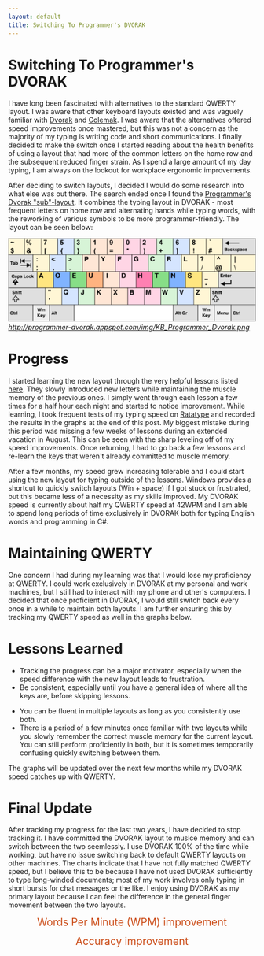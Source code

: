 ```yaml
---
layout: default
title: Switching To Programmer's DVORAK
---
```


# Switching To Programmer's DVORAK

I have long been fascinated with alternatives to the standard QWERTY layout. I was aware that other keyboard layouts existed and was vaguely familiar with [Dvorak](http://www.wikiwand.com/en/Dvorak_Simplified_Keyboard) and [Colemak](http://www.wikiwand.com/en/Keyboard_layout#/Colemak). I was aware that the alternatives offered speed improvements once mastered, but this was not a concern as the majority of my typing is writing code and short communications. I finally decided to make the switch once I started reading about the health benefits of using a layout that had more of the common letters on the home row and the subsequent reduced finger strain. As I spend a large amount of my day typing, I am always on the lookout for workplace ergonomic improvements.

After deciding to switch layouts, I decided I would do some research into what else was out there. The search ended once I found the [Programmer's Dvorak "sub"-layout](http://www.kaufmann.no/roland/dvorak/). It combines the typing layout in DVORAK - most frequent letters on home row and alternating hands while typing words, with the reworking of various symbols to be more programmer-friendly. The layout can be seen below:

![Programmer's Dvorak](/assets/images/programmers-dvorak-layout.png)
*http://programmer-dvorak.appspot.com/img/KB_Programmer_Dvorak.png*

# Progress

I started learning the new layout through the very helpful lessons listed [here](http://programmer-dvorak.appspot.com/). They slowly introduced new letters while maintaining the muscle memory of the previous ones. I simply went through each lesson a few times for a half hour each night and started to notice improvement. While learning, I took frequent tests of my typing speed on [Ratatype](http://ratatype.com/typing-test/test/) and recorded the results in the graphs at the end of this post. My biggest mistake during this period was missing a few weeks of lessons during an extended vacation in August. This can be seen with the sharp leveling off of my speed improvements. Once returning, I had to go back a few lessons and re-learn the keys that weren't already committed to muscle memory.

After a few months, my speed grew increasing tolerable and I could start using the new layout for typing outside of the lessons. Windows provides a shortcut to quickly switch layouts (Win + space) if I got stuck or frustrated, but this became less of a necessity as my skills improved. My DVORAK speed is currently about half my QWERTY speed at 42WPM and I am able to spend long periods of time exclusively in DVORAK both for typing English words and programming in C#.

# Maintaining QWERTY

One concern I had during my learning was that I would lose my proficiency at QWERTY. I could work exclusively in DVORAK at my personal and work machines, but I still had to interact with my phone and other's computers. I decided that once proficient in DVORAK, I would still switch back every once in a while to maintain both layouts. I am further ensuring this by tracking my QWERTY speed as well in the graphs below.

# Lessons Learned

* Tracking the progress can be a major motivator, especially when the speed difference with the new layout leads to frustration.
* Be consistent, especially until you have a general idea of where all the keys are, before skipping lessons.
<!-- * Switching can boa done slowly or quickly as long as you are consistent. I only spent 30 minutes a day and was able to retrain my fingers. -->
* You can be fluent in multiple layouts as long as you consistently use both.
* There is a period of a few minutes once familiar with two layouts while you slowly remember the correct muscle memory for the current layout. You can still perform proficiently in both, but it is sometimes temporarily confusing quickly switching between them.


The graphs will be updated over the next few months while my DVORAK speed catches up with QWERTY.

# Final Update

After tracking my progress for the last two years, I have decided to stop tracking it. I have committed the DVORAK layout to muslce memory and can switch between the two seemlessly. I use DVORAK 100% of the time while working, but have no issue switching back to default QWERTY layouts on other machines. The charts indicate that I have not fully matched QWERTY speed, but I believe this to be because I have not used DVORAK sufficiently to type long-winded documents; most of my work involves only typing in short bursts for chat messages or the like. I enjoy using DVORAK as my primary layout because I can feel the difference in the general finger movement between the two layouts.


<figure class="wpm">  
  <figcaption>Words Per Minute (WPM) improvement</figcaption>
</figure>

<figure class="accuracy">
  <figcaption>Accuracy improvement</figcaption>
</figure>



<style>
path { 
    stroke: #cb4b16;
    stroke-width: 2;
    fill: none;
}

.axis path,
.axis line {
    fill: none;
    stroke: grey;
    stroke-width: 1;
    shape-rendering: crispEdges;
}

.axis text, .axis-label {
  fill: #839496;
}

.legend {
    font-size: 16px;
    font-weight: bold;
    text-anchor: middle;
}

figcaption {
  text-align: center;
  font-size: 1.5em;
  color: #cb4b16;
}

</style>
<script src="http://d3js.org/d3.v3.min.js" charset="utf-8"></script>
<script type="text/javascript">

//D3 design inspired by http://www.d3noob.org/2014/07/d3js-multi-line-graph-with-automatic.html

var parseDate = d3.time.format("%Y/%m/%e").parse;
var margin = {top: 30, right: 20, bottom: 70, left: 50},
    width = 600 - margin.left - margin.right,
    height = 300 - margin.top - margin.bottom;
// Set the ranges
var x = d3.time.scale().range([0, width]);
var y = d3.scale.linear().range([height, 0]);

// Define the axes
var xAxis = d3.svg.axis().scale(x)
    .orient("bottom").ticks(5).tickFormat(d3.time.format("%b %y"));

var yAxis = d3.svg.axis().scale(y)
    .orient("left").ticks(5);

function CreateWPMGraph() {
    // Define the line
  var wpmline = d3.svg.line() 
      .x(function(d) { return x(d.date); })
      .y(function(d) { return y(d.wpm); });
      
  var svg = CreateSVGCanvas("figure.wpm");

  // Get the data
  d3.csv("/assets/data/keyboardWPM.csv", function(error, data) {
      data.forEach(function(d) {
        d.date = parseDate(d.date);
        d.wpm = +d.wpm;
      });

      // Scale the range of the data
      x.domain(d3.extent(data, function(d) { return d.date; }));
      y.domain([0, d3.max(data, function(d) { return d.wpm; })]);

      SeparateDataByLayoutKey(svg, data, wpmline);

      CreateXAxis(svg);
      CreateYAxisWithLabel(svg, "words per minute (wpm)");
  });
}

function CreateAccuracyGraph() {

  // Define the line
  var accuracyline = d3.svg.line() 
      .x(function(d) { return x(d.date); })
      .y(function(d) { return y(d.accuracy); });
      
  var svg = CreateSVGCanvas("figure.accuracy");

  // Get the data
  d3.csv("/assets/data/keyboardAccuracy.csv", function(error, data) {
    data.forEach(function(d) {
      d.date = parseDate(d.date);
      d.accuracy = +d.accuracy;
    });

    // Scale the range of the data
    x.domain(d3.extent(data, function(d) { return d.date; }));
    y.domain([50, 100]);

    SeparateDataByLayoutKey(svg, data, accuracyline);

    CreateXAxis(svg);
    CreateYAxisWithLabel(svg, "accuracy");
  });
}

function CreateXAxis(svg) {
  svg.append("g")
      .attr("class", "x axis")
      .attr("transform", "translate(0," + height + ")")
      .call(xAxis);
}

function CreateYAxisWithLabel(svg, labelText) {
  // Add the Y Axis
  svg.append("g")
      .attr("class", "y axis")
      .call(yAxis);

  svg.append("text")
    .attr("class", "y axis-label")
    .attr("text-anchor", "middle")
    .attr("y", 6)
    .attr("dy", "-3em")
    .attr("dx", "-8em")
    .attr("transform", "rotate(-90)")
    .text(labelText);
}

function CreateSVGCanvas(elementToAppendToSelector) {
  return d3.select(elementToAppendToSelector)
        .append("svg")
            .attr("width", width + margin.left + margin.right)
            .attr("height", height + margin.top + margin.bottom)
        .append("g")
            .attr("transform", 
                  "translate(" + margin.left + "," + margin.top + ")")
}

function SeparateDataByLayoutKey(svg, data, lineFunction) {
  // Nest the entries by symbol
  var dataNest = d3.nest()
      .key(function(d) {return d.layout;})
      .entries(data);

  var color = d3.scale.category10();  // set the colour scale

  // Loop through each symbol / key
  dataNest.forEach(function(d) {
      svg.append("path")
          .attr("class", "line")
          .style("stroke", function() { // Add dynamically
              return d.color = color(d.key); })
          .attr("d", lineFunction(d.values));
  });

  legendSpace = width/dataNest.length; // spacing for legend

  // Loop through each symbol / key
  dataNest.forEach(function(d,i) {
      svg.append("path")
          .attr("class", "line")
          .style("stroke", function() { // Add the colours dynamically
              return d.color = color(d.key); })
          .attr("d", lineFunction(d.values));

      // Add the Legend
      svg.append("text")
          .attr("x", (legendSpace/2)+i*legendSpace) // spacing
          .attr("y", height + (margin.bottom/2)+ 5)
          .attr("class", "legend")    // style the legend
          .style("fill", function() { // dynamic colours
              return d.color = color(d.key); })
          .text(d.key);
  });
}

CreateWPMGraph();
CreateAccuracyGraph();

</script>
